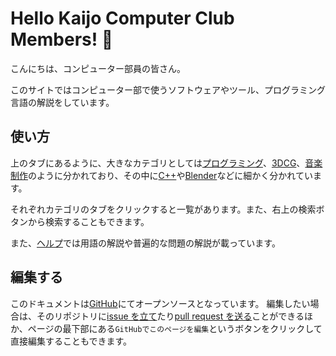 # Hello Kaijo Computer Club Members! :wave:

こんにちは、コンピューター部員の皆さん。

このサイトではコンピューター部で使うソフトウェアやツール、プログラミング言語の解説をしています。

## 使い方

上のタブにあるように、大きなカテゴリとしては[プログラミング](/programming/)、[3DCG](/3dcg/)、[音楽制作](/music/)のように分かれており、その中に[C++](/programming/c++/)や[Blender](/3dcg/blender/)などに細かく分かれています。

それぞれカテゴリのタブをクリックすると一覧があります。また、右上の検索ボタンから検索することもできます。

また、[ヘルプ]()では用語の解説や普遍的な問題の解説が載っています。

## 編集する

このドキュメントは[GitHub](https://github.com/KaijoComputer/kaijopc-doc)にてオープンソースとなっています。
編集したい場合は、そのリポジトリに[issue を立て]()たり[pull request を送る]()ことができるほか、ページの最下部にある`GitHubでこのページを編集`というボタンをクリックして直接編集することもできます。
